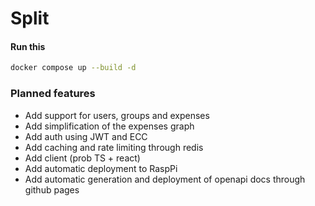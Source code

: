 # Split

#### Run this

```bash
docker compose up --build -d
```

### Planned features

- Add support for users, groups and expenses
- Add simplification of the expenses graph
- Add auth using JWT and ECC
- Add caching and rate limiting through redis
- Add client (prob TS + react)
- Add automatic deployment to RaspPi
- Add automatic generation and deployment of openapi docs through github pages
